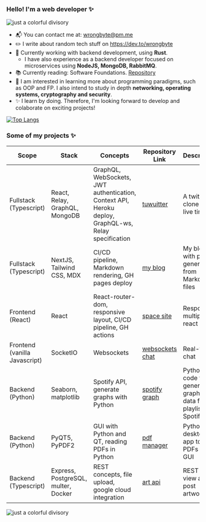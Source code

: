 ### Hello! I'm a web developer :sparkles:
![just a colorful divisory](https://i.imgur.com/waxVImv.png)
- :mailbox_with_mail: You can contact me at: wrongbyte@pm.me
- :pencil2: I write about random tech stuff on https://dev.to/wrongbyte
- :briefcase: Currently working with backend development, using **Rust**.
    - I have also experience as a backend developer focused on microservices using **NodeJS, MongoDB, RabbitMQ**.
- :books: Currently reading: Software Foundations. [Repository](https://github.com/wrongbyte/software-foundations)
- :thought_balloon: I am interested in learning more about programming paradigms, such as OOP and FP. I also intend to study in depth **networking, operating systems, cryptography and security**.
- :sparkles: I learn by doing. Therefore, I'm looking forward to develop and colaborate on exciting projects!

[![Top Langs](https://github-readme-stats.vercel.app/api/top-langs/?username=wrongbyte&layout=compact&theme=tokyonight)](https://github.com/anuraghazra/github-readme-stats)
    
 ### Some of my projects :sparkles:
 | Scope                  | Stack                               | Concepts                                                                                             | Repository Link                                                 | Description                                           |
|------------------------|-------------------------------------|------------------------------------------------------------------------------------------------------|-----------------------------------------------------------------|-------------------------------------------------------|
| Fullstack (Typescript) | React, Relay, GraphQL, MongoDB      | GraphQL, WebSockets, JWT authentication, Context API, Heroku deploy, GraphQL-ws, Relay specification | [tuwuitter](https://github.com/wrongbyte/tuwuitter)             | A twitter clone with live timeline                |
| Fullstack (Typescript) | NextJS, Tailwind CSS, MDX           | CI/CD pipeline, Markdown rendering, GH pages deploy                                                  | [my blog](https://wrongbyte.github.io/)                         | My blog with posts generated from Markdown files      |
| Frontend (React)               | React                               | React-router-dom, responsive layout, CI/CD pipeline, GH actions                                                                  | [space site](https://github.com/wrongbyte/space-site)           | Responsive multipage react app                       |
| Frontend (vanilla Javascript)              | SocketIO                     | Websockets                                                                                           | [websockets chat](https://github.com/wrongbyte/websockets-chat) | Real-time chat                                        |
| Backend (Python)       | Seaborn, matplotlib                 | Spotify API, generate graphs with Python                                                             | [spotify graph](https://github.com/wrongbyte/spotify-graph)     | Python code to generate a graph with data from a playlist on Spotify |
| Backend (Python)       | PyQT5, PyPDF2                       | GUI with Python and QT, reading PDFs in Python                                                       | [pdf manager](https://github.com/wrongbyte/pdf-manager)         | Python desktop app to split PDFs in a GUI                              |
| Backend (Typescript)   | Express, PostgreSQL, multer, Docker | REST concepts, file upload, google cloud integration                                                 | [art api](https://github.com/wrongbyte/art-api)                 | REST API to view and post artworks                    |

![just a colorful divisory](https://i.imgur.com/waxVImv.png)
